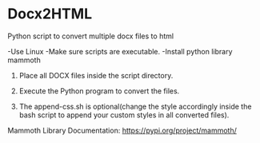 # Docx2HTML
Python script to convert multiple docx files to html

-Use Linux
-Make sure scripts are executable.
-Install python library mammoth

1. Place all DOCX files inside the script directory.

2. Execute the Python program to convert the files.

3. The append-css.sh is optional(change the style accordingly inside the bash script to append your custom styles in all converted files).

Mammoth Library Documentation:
https://pypi.org/project/mammoth/

